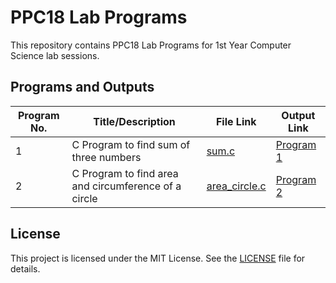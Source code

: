 # PPC18 Lab Programs

This repository contains PPC18 Lab Programs for 1st Year Computer Science lab sessions.

## Programs and Outputs

| Program No. | Title/Description                                              | File Link                | Output Link                        |
| ------------| ------------------------------------------------------------- | ------------------------ | ----------------------------------- |
| 1           | C Program to find sum of three numbers                       | [sum.c](./sum.c)       | [Program 1](Outputs/sum.txt)   |
| 2           | C Program to find area and circumference of a circle         | [area_circle.c](./area_circle.c) | [Program 2](Outputs/area_circle.txt) |

## License

This project is licensed under the MIT License. See the [LICENSE](./LICENSE) file for details.
